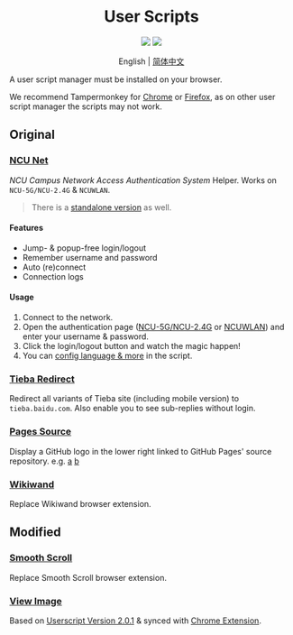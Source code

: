 <h1 align="center">User Scripts</h1>

<div align="center">

![](https://img.shields.io/badge/ORIGINAL-4-blue.svg?style=for-the-badge)
![](https://img.shields.io/badge/MODIFIED-2-orange.svg?style=for-the-badge)

English | [简体中文](README-zh-CN.md)

</div>

A user script manager must be installed on your browser.

We recommend Tampermonkey for [Chrome](https://chrome.google.com/webstore/detail/tampermonkey/dhdgffkkebhmkfjojejmpbldmpobfkfo) or [Firefox](https://addons.mozilla.org/firefox/addon/tampermonkey/), as on other user script manager the scripts may not work.

## Original

### [NCU Net](https://github.com/kidonng/cherry/raw/master/scripts/ncu-net.user.js)

*NCU Campus Network Access Authentication System* Helper. Works on `NCU-5G/NCU-2.4G` & `NCUWLAN`.

> There is a [standalone version](https://github.com/kidonng/ncu-net) as well.

#### Features

- Jump- & popup-free login/logout
- Remember username and password
- Auto (re)connect
- Connection logs

#### Usage

1. Connect to the network.
2. Open the authentication page ([NCU-5G/NCU-2.4G](http://222.204.3.154/) or [NCUWLAN](http://aaa.ncu.edu.cn/)) and enter your username & password.
3. Click the login/logout button and watch the magic happen!
4. You can [config language & more](./ncu-net.user.js#L12-L31) in the script.

### [Tieba Redirect](https://github.com/kidonng/cherry/raw/master/scripts/tieba-redirect.user.js)

Redirect all variants of Tieba site (including mobile version) to `tieba.baidu.com`. Also enable you to see sub-replies without login.

### [Pages Source](https://github.com/kidonng/cherry/raw/master/scripts/pages-source.user.js)

Display a GitHub logo in the lower right linked to GitHub Pages' source repository. e.g. [a](https://edwardtufte.github.io/) [b](https://edwardtufte.github.io/tufte-css/)

### [Wikiwand](https://github.com/kidonng/cherry/raw/master/scripts/wikiwand.user.js)

Replace Wikiwand browser extension.

## Modified

### [Smooth Scroll](https://github.com/kidonng/cherry/raw/master/scripts/smoothscroll.user.js)

Replace Smooth Scroll browser extension.

### [View Image](https://github.com/kidonng/cherry/raw/master/scripts/viewimage.user.js)

Based on [Userscript Version 2.0.1](https://gist.github.com/bijij/58cc8cfc859331e4cf80210528a7b255/b2def8f34acc55906402bfed6922b20fa7c45607) & synced with [Chrome Extension](https://github.com/bijij/ViewImage/blob/5c6269a9f56f22fdc4ce3c93449fb4d163923927/js/content-script.js).
